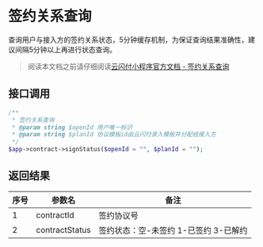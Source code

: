 # 签约关系查询

查询用户与接入方的签约关系状态，5分钟缓存机制，为保证查询结果准确性，建议间隔5分钟以上再进行状态查询。

> 阅读本文档之前请仔细阅读[云闪付小程序官方文档 - 签约关系查询](https://opentools.95516.com/applet/#/docs/develop/api-backend/payoff?id=_02040504)

## 接口调用

```php
/**
 * 签约关系查询
 * @param string $openId 用户唯一标识
 * @param string $planId 协议模板id由云闪付录入模板并分配给接入方
 */
$app->contract->signStatus($openId = "", $planId = "");

```

## 返回结果

| 序号 | 参数名         | 备注                                  |
| ---- | -------------- | ------------------------------------- |
| 1    | contractId     | 签约协议号                            |
| 2    | contractStatus | 签约状态：空-未签约 1-已签约 3-已解约 |
